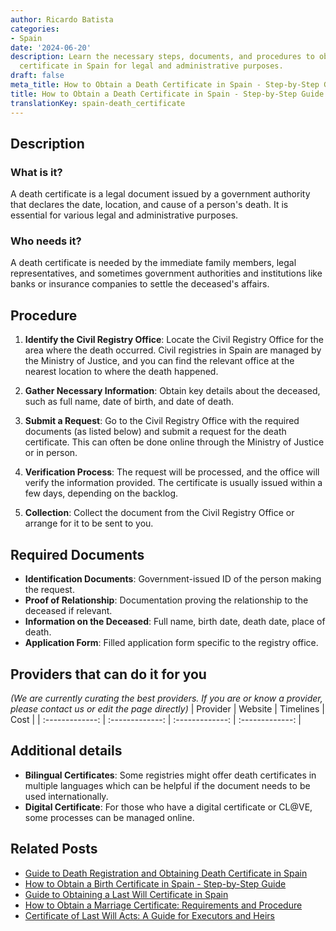 ```yaml
---
author: Ricardo Batista
categories:
- Spain
date: '2024-06-20'
description: Learn the necessary steps, documents, and procedures to obtain a death
  certificate in Spain for legal and administrative purposes.
draft: false
meta_title: How to Obtain a Death Certificate in Spain - Step-by-Step Guide
title: How to Obtain a Death Certificate in Spain - Step-by-Step Guide
translationKey: spain-death_certificate
---
```


## Description
### What is it?
A death certificate is a legal document issued by a government authority that declares the date, location, and cause of a person's death. It is essential for various legal and administrative purposes.

### Who needs it?
A death certificate is needed by the immediate family members, legal representatives, and sometimes government authorities and institutions like banks or insurance companies to settle the deceased's affairs.

## Procedure
1. **Identify the Civil Registry Office**: Locate the Civil Registry Office for the area where the death occurred. Civil registries in Spain are managed by the Ministry of Justice, and you can find the relevant office at the nearest location to where the death happened.
   
2. **Gather Necessary Information**: Obtain key details about the deceased, such as full name, date of birth, and date of death. 

3. **Submit a Request**: Go to the Civil Registry Office with the required documents (as listed below) and submit a request for the death certificate. This can often be done online through the Ministry of Justice or in person.
   
4. **Verification Process**: The request will be processed, and the office will verify the information provided. The certificate is usually issued within a few days, depending on the backlog.
   
5. **Collection**: Collect the document from the Civil Registry Office or arrange for it to be sent to you.

## Required Documents
- **Identification Documents**: Government-issued ID of the person making the request.
- **Proof of Relationship**: Documentation proving the relationship to the deceased if relevant.
- **Information on the Deceased**: Full name, birth date, death date, place of death.
- **Application Form**: Filled application form specific to the registry office.

## Providers that can do it for you
_(We are currently curating the best providers. If you are or know a provider, please contact us or edit the page directly)_
| Provider        |     Website     |     Timelines    |       Cost      |
| :-------------: | :-------------: |  :-------------: | :-------------: |

## Additional details
- **Bilingual Certificates**: Some registries might offer death certificates in multiple languages which can be helpful if the document needs to be used internationally.
- **Digital Certificate**: For those who have a digital certificate or CL@VE, some processes can be managed online.
## Related Posts

- [Guide to Death Registration and Obtaining Death Certificate in Spain](https://tramitit.com/english/guides/spain/death_registration/)
- [How to Obtain a Birth Certificate in Spain - Step-by-Step Guide](https://tramitit.com/english/guides/spain/birth_certificate/)
- [Guide to Obtaining a Last Will Certificate in Spain](https://tramitit.com/english/guides/spain/last_will_certificate_request/)
- [How to Obtain a Marriage Certificate: Requirements and Procedure](https://tramitit.com/english/guides/spain/marriage_certificate/)
- [Certificate of Last Will Acts: A Guide for Executors and Heirs](https://tramitit.com/english/guides/spain/certificate_of_last_will_acts/)